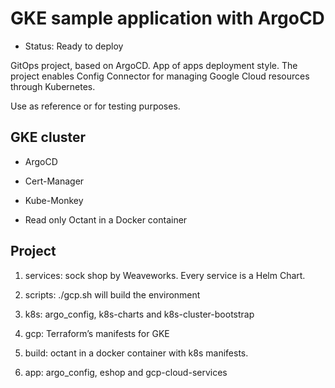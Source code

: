 # GKE sample application with ArgoCD

- Status: Ready to deploy

GitOps project, based on ArgoCD.
App of apps deployment style.
The project enables Config Connector for managing Google Cloud resources through Kubernetes.

Use as reference or for testing purposes.

## GKE cluster

- ArgoCD

- Cert-Manager

- Kube-Monkey

- Read only Octant in a Docker container

## Project

1) services: sock shop by Weaveworks. Every service is a Helm Chart.

2) scripts: ./gcp.sh will build the environment

3) k8s: argo_config, k8s-charts and k8s-cluster-bootstrap

4) gcp: Terraform’s manifests for GKE

5) build: octant in a docker container with k8s manifests.

6) app: argo_config, eshop and  gcp-cloud-services
